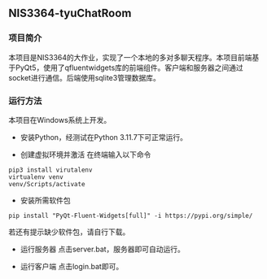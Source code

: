 ## NIS3364-tyuChatRoom

### 项目简介

本项目是NIS3364的大作业，实现了一个本地的多对多聊天程序。本项目前端基于PyQt5，使用了qfluentwidgets库的前端组件。客户端和服务器之间通过socket进行通信。后端使用sqlite3管理数据库。

### 运行方法

本项目在Windows系统上开发。

- 安装Python，经测试在Python 3.11.7下可正常运行。

- 创建虚拟环境并激活
在终端输入以下命令
```shell
pip3 install virutalenv
virtualenv venv
venv/Scripts/activate
```

- 安装所需软件包

```shell
pip install "PyQt-Fluent-Widgets[full]" -i https://pypi.org/simple/
```

若还有提示缺少软件包，请自行下载。

- 运行服务器
点击server.bat，服务器即可自动运行。

- 运行客户端
点击login.bat即可。
